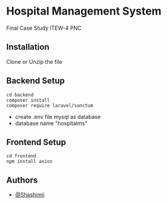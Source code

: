 
# Hospital Management System

Final Case Study ITEW-4 PNC


## Installation

Clone or Unzip the file

## Backend Setup
```
cd backend
composer install
composer require laravel/sanctum

```
- create .env file mysql as database
- database name "hospitalms"
## Frontend Setup
```
cd frontend
npm install axios
```
    
## Authors

- [@Shashimii](https://github.com/Shashimii)
